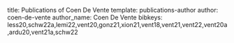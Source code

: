 title: Publications of Coen De Vente
template: publications-author
author: coen-de-vente
author_name: Coen De Vente
bibkeys: less20,schw22a,lemi22,vent20,gonz21,xion21,vent18,vent21,vent22,vent20a,ardu20,vent21a,schw22